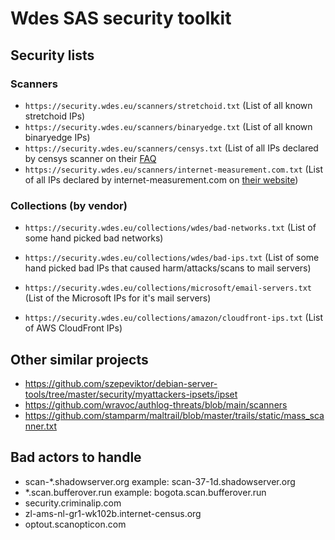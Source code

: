 # Wdes SAS security toolkit

## Security lists

### Scanners

- `https://security.wdes.eu/scanners/stretchoid.txt` (List of all known stretchoid IPs)
- `https://security.wdes.eu/scanners/binaryedge.txt` (List of all known binaryedge IPs)
- `https://security.wdes.eu/scanners/censys.txt` (List of all IPs declared by censys scanner on their [FAQ](https://support.censys.io/hc/en-us/articles/360043177092-Opt-Out-of-Data-Collection)
- `https://security.wdes.eu/scanners/internet-measurement.com.txt` (List of all IPs declared by internet-measurement.com on [their website](https://internet-measurement.com/#ips))

### Collections (by vendor)

- `https://security.wdes.eu/collections/wdes/bad-networks.txt` (List of some hand picked bad networks)
- `https://security.wdes.eu/collections/wdes/bad-ips.txt` (List of some hand picked bad IPs that caused harm/attacks/scans to mail servers)

- `https://security.wdes.eu/collections/microsoft/email-servers.txt` (List of the Microsoft IPs for it's mail servers)
- `https://security.wdes.eu/collections/amazon/cloudfront-ips.txt` (List of AWS CloudFront IPs)

## Other similar projects

- https://github.com/szepeviktor/debian-server-tools/tree/master/security/myattackers-ipsets/ipset
- https://github.com/wravoc/authlog-threats/blob/main/scanners
- https://github.com/stamparm/maltrail/blob/master/trails/static/mass_scanner.txt

## Bad actors to handle

- scan-*.shadowserver.org example: scan-37-1d.shadowserver.org
- *.scan.bufferover.run example: bogota.scan.bufferover.run
- security.criminalip.com
- zl-ams-nl-gr1-wk102b.internet-census.org
- optout.scanopticon.com

